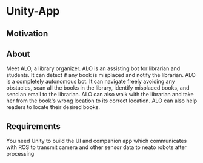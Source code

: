 # Unity-App
## Motivation

## About
Meet ALO, a library organizer. ALO is an assisting bot for librarian and students. It can detect if any book is misplaced and notify the librarian. ALO is a completely autonomous bot. It can navigate freely avoiding any obstacles, scan all the books in the library, identify misplaced books, and send an email to the librarian. ALO can also walk with the librarian and take her from the book's wrong location to its correct location. ALO can also help readers to locate their desired books.

## Requirements
You need Unity to build the UI and companion app which communicates with ROS to transmit camera and other sensor data to neato robots after processing
